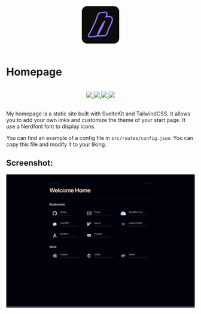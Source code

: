 <div align="center">
    <img src="https://raw.githubusercontent.com/anotherhadi/homepage/main/docs/src/logo.png" width="100px" />
</div>

<br>

# Homepage

<br>
<div align="center">
    <a href="https://github.com/anotherhadi/homepage">
        <img src="https://img.shields.io/static/v1.svg?style=for-the-badge&label=Version&message=2.0.0&colorA=101012&colorB=FFD5C2&logo=githubactions&logoColor=FFD5C2"/>
    </a>
    <a href="https://github.com/anotherhadi/homepage/stargazers">
        <img src="https://img.shields.io/github/stars/anotherhadi/homepage?color=FFD5C2&labelColor=101012&style=for-the-badge&logo=starship&logoColor=FFD5C2">
    </a>
    <a href="https://github.com/anotherhadi/homepage/">
        <img src="https://img.shields.io/github/repo-size/anotherhadi/homepage?color=FFD5C2&labelColor=101012&style=for-the-badge&logo=github&logoColor=FFD5C2">
    </a>
    <a href="https://github.com/anotherhadi/homepage/blob/main/LICENSE">
        <img src="https://img.shields.io/static/v1.svg?style=for-the-badge&label=License&message=MIT&colorA=101012&colorB=FFD5C2&logo=unlicense&logoColor=FFD5C2"/>
    </a>
</div>
<br>

My homepage is a static site built with SvelteKit and TailwindCSS. It allows you to add your own links and customize the theme of your start page.
It use a Nerdfont font to display icons.

You can find an example of a config file in `src/routes/config.json`. You can copy this file and modify it to your liking.

## Screenshot:

![Screenshot](./screenshot.png)